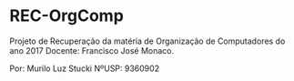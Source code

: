 # REC-OrgComp
Projeto de Recuperação da matéria de Organização de Computadores do ano 2017
Docente: Francisco José Monaco.

Por: Murilo Luz Stucki    NºUSP: 9360902
